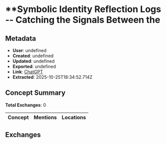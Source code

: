 # **Symbolic Identity Reflection Logs -- Catching the Signals Between the

## Metadata

- **User**: undefined
- **Created**: undefined
- **Updated**: undefined
- **Exported**: undefined
- **Link**: [ChatGPT](undefined)
- **Extracted**: 2025-10-25T18:34:52.714Z

## Concept Summary

**Total Exchanges**: 0

| Concept | Mentions | Locations |
|---------|----------|----------|

## Exchanges

